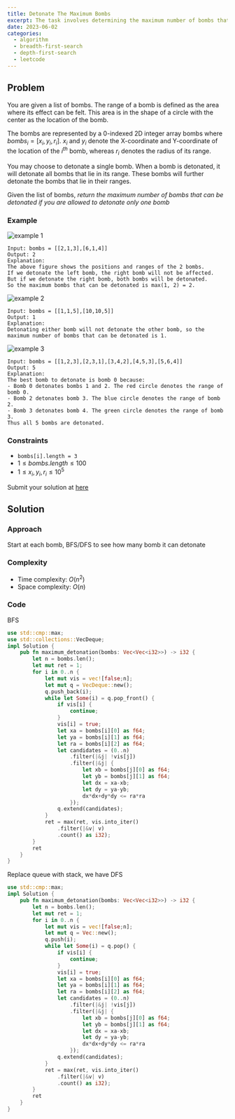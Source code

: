 ```yaml
---
title: Detonate The Maximum Bombs
excerpt: The task involves determining the maximum number of bombs that can be detonated by choosing to detonate only one bomb. Bomb triggers a chain reaction when detonated, potentially setting off more bombs within its range.
date: 2023-06-02
categories:
  - algorithm
  - breadth-first-search
  - depth-first-search
  - leetcode
---
```


## Problem

You are given a list of bombs. The range of a bomb is defined as the area where its effect can be felt. This area is in the shape of a circle with the center as the location of the bomb.

The bombs are represented by a 0-indexed 2D integer array bombs where $bombs_i = [x_i, y_i, r_i]$. $x_i$ and $y_i$ denote the X-coordinate and Y-coordinate of the location of the $i^{th}$ bomb, whereas $r_i$ denotes the radius of its range.

You may choose to detonate a single bomb. When a bomb is detonated, it will detonate all bombs that lie in its range. These bombs will further detonate the bombs that lie in their ranges.

Given the list of bombs, _return the maximum number of bombs that can be detonated if you are allowed to detonate only one bomb_

### Example

![example 1](https://assets.leetcode.com/uploads/2021/11/06/desmos-eg-3.png)

```
Input: bombs = [[2,1,3],[6,1,4]]
Output: 2
Explanation:
The above figure shows the positions and ranges of the 2 bombs.
If we detonate the left bomb, the right bomb will not be affected.
But if we detonate the right bomb, both bombs will be detonated.
So the maximum bombs that can be detonated is max(1, 2) = 2.
```

![example 2](https://assets.leetcode.com/uploads/2021/11/06/desmos-eg-2.png)

```
Input: bombs = [[1,1,5],[10,10,5]]
Output: 1
Explanation:
Detonating either bomb will not detonate the other bomb, so the maximum number of bombs that can be detonated is 1.
```

![example 3](https://assets.leetcode.com/uploads/2021/11/07/desmos-eg1.png)

```
Input: bombs = [[1,2,3],[2,3,1],[3,4,2],[4,5,3],[5,6,4]]
Output: 5
Explanation:
The best bomb to detonate is bomb 0 because:
- Bomb 0 detonates bombs 1 and 2. The red circle denotes the range of bomb 0.
- Bomb 2 detonates bomb 3. The blue circle denotes the range of bomb 2.
- Bomb 3 detonates bomb 4. The green circle denotes the range of bomb 3.
Thus all 5 bombs are detonated.
```

### Constraints

- `bombs[i].length = 3`
- $1 \leq bombs.length \leq 100$
- $1 \leq x_i, y_i, r_i \leq 10^5$

Submit your solution at [here](https://leetcode.com/problems/detonate-the-maximum-bombs/)

## Solution

### Approach

Start at each bomb, BFS/DFS to see how many bomb it can detonate

### Complexity

- Time complexity: $O(n^2)$
- Space complexity: $O(n)$

### Code

BFS

```rust
use std::cmp::max;
use std::collections::VecDeque;
impl Solution {
    pub fn maximum_detonation(bombs: Vec<Vec<i32>>) -> i32 {
        let n = bombs.len();
        let mut ret = 1;
        for i in 0..n {
            let mut vis = vec![false;n];
            let mut q = VecDeque::new();
            q.push_back(i);
            while let Some(i) = q.pop_front() {
                if vis[i] {
                    continue;
                }
                vis[i] = true;
                let xa = bombs[i][0] as f64;
                let ya = bombs[i][1] as f64;
                let ra = bombs[i][2] as f64;
                let candidates = (0..n)
                    .filter(|&j| !vis[j])
                    .filter(|&j| {
                        let xb = bombs[j][0] as f64;
                        let yb = bombs[j][1] as f64;
                        let dx = xa-xb;
                        let dy = ya-yb;
                        dx*dx+dy*dy <= ra*ra
                    });
                q.extend(candidates);
            }
            ret = max(ret, vis.into_iter()
                .filter(|&v| v)
                .count() as i32);
        }
        ret
    }
}
```

Replace queue with stack, we have DFS

```rust
use std::cmp::max;
impl Solution {
    pub fn maximum_detonation(bombs: Vec<Vec<i32>>) -> i32 {
        let n = bombs.len();
        let mut ret = 1;
        for i in 0..n {
            let mut vis = vec![false;n];
            let mut q = Vec::new();
            q.push(i);
            while let Some(i) = q.pop() {
                if vis[i] {
                    continue;
                }
                vis[i] = true;
                let xa = bombs[i][0] as f64;
                let ya = bombs[i][1] as f64;
                let ra = bombs[i][2] as f64;
                let candidates = (0..n)
                    .filter(|&j| !vis[j])
                    .filter(|&j| {
                        let xb = bombs[j][0] as f64;
                        let yb = bombs[j][1] as f64;
                        let dx = xa-xb;
                        let dy = ya-yb;
                        dx*dx+dy*dy <= ra*ra
                    });
                q.extend(candidates);
            }
            ret = max(ret, vis.into_iter()
                .filter(|&v| v)
                .count() as i32);
        }
        ret
    }
}
```
